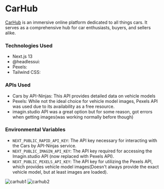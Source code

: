 # CarHub

[CarHub](https://dub.sh/carhub) is an immersive online platform dedicated to all things cars. It serves as a comprehensive hub for car enthusiasts, buyers, and sellers alike.



### Technologies Used

- Next.js 13
- @headlessui: 
- Pexels: 
- Tailwind CSS:

### APIs Used

- Cars by API-Ninjas: This API provides detailed data on vehicle models
- Pexels: While not the ideal choice for vehicle model images, Pexels API was used due to its availability as a free resource.
- imagin.studio API was a great option but for some reason, got errors when getting images(was working normally before though)

### Environmental Variables

- `NEXT_PUBLIC_RAPID_API_KEY`: The API key necessary for interacting with the Cars by API-Ninjas service.
- `NEXT_PUBLIC_IMAGIN_API_KEY`: The API key required for accessing the Imagin.studio API (now replaced with Pexels API).
- `NEXT_PUBLIC_PEXELS_API_KEY`: The API key for utilizing the Pexels API, which provides vehicle model images(Doesn't always provide the exact vehicle model, but at least images are loaded).


<img src='https://i.postimg.cc/qMCpg02c/carhub1.png' alt='carhub1'/>
<img src='https://i.postimg.cc/RZ54H8Tk/carhub2.png' alt='carhub2'/>

